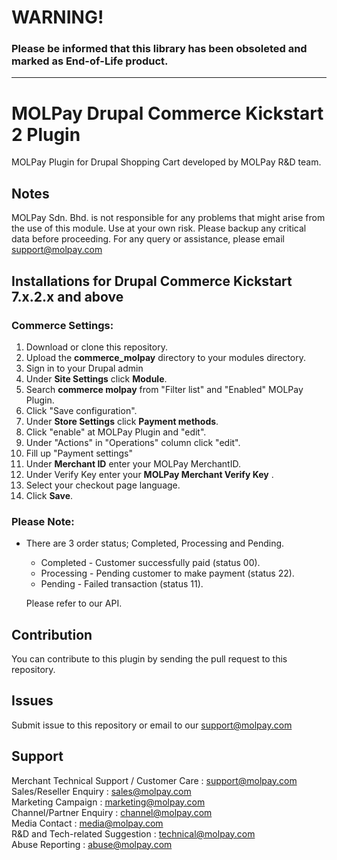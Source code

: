 WARNING!
========

<h3>Please be informed that this library has been obsoleted and marked as End-of-Life product. 


------------------------------------------------------


MOLPay Drupal Commerce Kickstart 2 Plugin
=========================================

MOLPay Plugin for Drupal Shopping Cart developed by MOLPay R&D team.


Notes
-----

MOLPay Sdn. Bhd. is not responsible for any problems that might arise from the use of this module. 
Use at your own risk. Please backup any critical data before proceeding. For any query or 
assistance, please email support@molpay.com

Installations for Drupal Commerce Kickstart 7.x.2.x and above
-------------------------------------------------------------

### Commerce Settings:

1. Download or clone this repository.
2. Upload the **commerce_molpay** directory to your modules directory.
3. Sign in to your Drupal admin
4. Under **Site Settings** click **Module**.
5. Search **commerce molpay** from "Filter list" and "Enabled" MOLPay Plugin.
6. Click "Save configuration".
7. Under **Store Settings** click **Payment methods**.
8. Click "enable" at MOLPay Plugin and "edit".
9. Under "Actions" in "Operations" column click "edit".
10. Fill up "Payment settings"
11. Under **Merchant ID** enter your MOLPay MerchantID.
12. Under Verify Key enter your **MOLPay Merchant Verify Key** .
13. Select your checkout page language.
14. Click **Save**.

### Please Note:
-	There are 3 order status; Completed, Processing and Pending.
	- Completed 	- Customer successfully paid (status 00).
	- Processing 	- Pending customer to make payment (status 22).
	- Pending		- Failed transaction (status 11).

	Please refer to our API.
	
Contribution
------------

You can contribute to this plugin by sending the pull request to this repository.


Issues
------------

Submit issue to this repository or email to our support@molpay.com


Support
-------
Merchant Technical Support / Customer Care : support@molpay.com <br>
Sales/Reseller Enquiry : sales@molpay.com <br>
Marketing Campaign : marketing@molpay.com <br>
Channel/Partner Enquiry : channel@molpay.com <br>
Media Contact : media@molpay.com <br>
R&D and Tech-related Suggestion : technical@molpay.com <br>
Abuse Reporting : abuse@molpay.com


